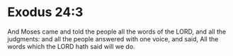 # Exodus 24:3

And Moses came and told the people all the words of the LORD, and all the judgments: and all the people answered with one voice, and said, All the words which the LORD hath said will we do.